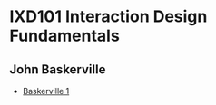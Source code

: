 IXD101 Interaction Design Fundamentals
======================================

John Baskerville
----------------
- [Baskerville 1](https://eleventhirty.github.io/john_baskerville/baskerville1.html)